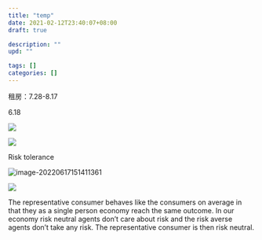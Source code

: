 ```yaml
---
title: "temp"
date: 2021-02-12T23:40:07+08:00
draft: true

description: ""
upd: ""

tags: []
categories: []
---
```


<!--more-->

租房：7.28-8.17

6.18

![](C:\Users\Wuhao\AppData\Roaming\Typora\typora-user-images\image-20220617141350144.png)

![](C:\Users\Wuhao\AppData\Roaming\Typora\typora-user-images\image-20220617143633931.png)

Risk tolerance

![image-20220617151411361](C:\Users\Wuhao\AppData\Roaming\Typora\typora-user-images\image-20220617151411361.png)

![](C:\Users\Wuhao\AppData\Roaming\Typora\typora-user-images\image-20220617162317892.png)

The representative consumer behaves like the consumers on average in that they as a single person economy reach the same outcome.
In our economy risk neutral agents don’t care about risk and the risk averse agents don’t take any risk. The representative consumer is then risk neutral.

